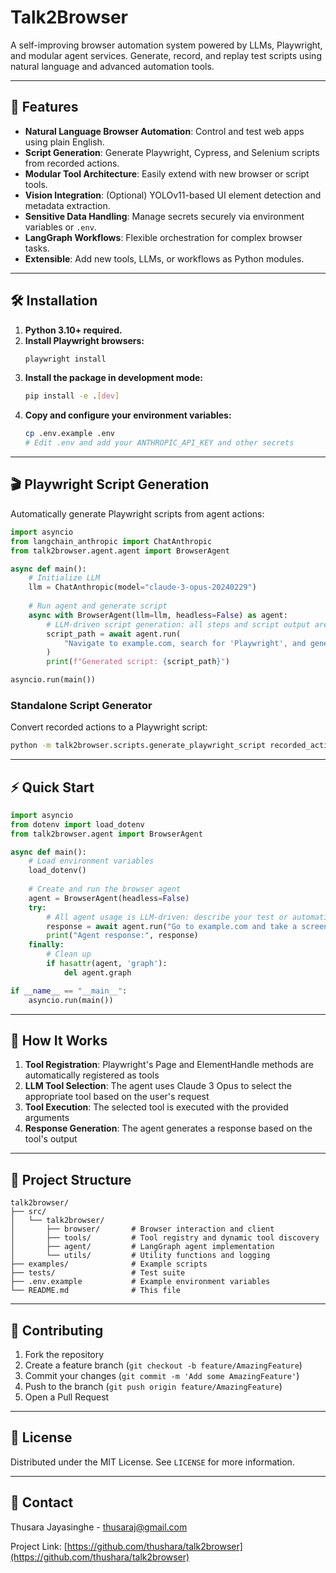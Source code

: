 # Talk2Browser

A self-improving browser automation system powered by LLMs, Playwright, and modular agent services. Generate, record, and replay test scripts using natural language and advanced automation tools.

---

## 🚀 Features

- **Natural Language Browser Automation**: Control and test web apps using plain English.
- **Script Generation**: Generate Playwright, Cypress, and Selenium scripts from recorded actions.
- **Modular Tool Architecture**: Easily extend with new browser or script tools.
- **Vision Integration**: (Optional) YOLOv11-based UI element detection and metadata extraction.
- **Sensitive Data Handling**: Manage secrets securely via environment variables or `.env`.
- **LangGraph Workflows**: Flexible orchestration for complex browser tasks.
- **Extensible**: Add new tools, LLMs, or workflows as Python modules.

---

## 🛠️ Installation

1. **Python 3.10+ required.**
2. **Install Playwright browsers:**
   ```bash
   playwright install
   ```
3. **Install the package in development mode:**
   ```bash
   pip install -e .[dev]
   ```
4. **Copy and configure your environment variables:**
   ```bash
   cp .env.example .env
   # Edit .env and add your ANTHROPIC_API_KEY and other secrets
   ```

---

## 🎬 Playwright Script Generation

Automatically generate Playwright scripts from agent actions:

```python
import asyncio
from langchain_anthropic import ChatAnthropic
from talk2browser.agent.agent import BrowserAgent

async def main():
    # Initialize LLM
    llm = ChatAnthropic(model="claude-3-opus-20240229")
    
    # Run agent and generate script
    async with BrowserAgent(llm=llm, headless=False) as agent:
        # LLM-driven script generation: all steps and script output are requested in natural language
        script_path = await agent.run(
            "Navigate to example.com, search for 'Playwright', and generate a Playwright script for these actions."
        )
        print(f"Generated script: {script_path}")

asyncio.run(main())
```

### Standalone Script Generator

Convert recorded actions to a Playwright script:

```bash
python -m talk2browser.scripts.generate_playwright_script recorded_actions.json -o output_script.py
```

---

## ⚡ Quick Start

```python
import asyncio
from dotenv import load_dotenv
from talk2browser.agent import BrowserAgent

async def main():
    # Load environment variables
    load_dotenv()
    
    # Create and run the browser agent
    agent = BrowserAgent(headless=False)
    try:
        # All agent usage is LLM-driven: describe your test or automation task in natural language
        response = await agent.run("Go to example.com and take a screenshot")
        print("Agent response:", response)
    finally:
        # Clean up
        if hasattr(agent, 'graph'):
            del agent.graph

if __name__ == "__main__":
    asyncio.run(main())
```

---

## 🤖 How It Works

1. **Tool Registration**: Playwright's Page and ElementHandle methods are automatically registered as tools
2. **LLM Tool Selection**: The agent uses Claude 3 Opus to select the appropriate tool based on the user's request
3. **Tool Execution**: The selected tool is executed with the provided arguments
4. **Response Generation**: The agent generates a response based on the tool's output

---

## 📁 Project Structure

```
talk2browser/
├── src/
│   └── talk2browser/
│       ├── browser/       # Browser interaction and client
│       ├── tools/         # Tool registry and dynamic tool discovery
│       ├── agent/         # LangGraph agent implementation
│       └── utils/         # Utility functions and logging
├── examples/              # Example scripts
├── tests/                 # Test suite
├── .env.example           # Example environment variables
└── README.md              # This file
```

---

## 🤝 Contributing

1. Fork the repository
2. Create a feature branch (`git checkout -b feature/AmazingFeature`)
3. Commit your changes (`git commit -m 'Add some AmazingFeature'`)
4. Push to the branch (`git push origin feature/AmazingFeature`)
5. Open a Pull Request

---

## 📄 License

Distributed under the MIT License. See `LICENSE` for more information.

---

## 📧 Contact

Thusara Jayasinghe - thusaraj@gmail.com

Project Link: [https://github.com/thushara/talk2browser](https://github.com/thushara/talk2browser)
